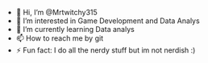 - 👋 Hi, I’m @Mrtwitchy315
- 👀 I’m interested in Game Development and Data Analys
- 🌱 I’m currently learning Data analys
- 📫 How to reach me by git
- ⚡ Fun fact: I do all the nerdy stuff but im not nerdish :)

<!---
Mrtwitchy315/Mrtwitchy315 is a ✨ special ✨ repository because its `README.md` (this file) appears on your GitHub profile.
You can click the Preview link to take a look at your changes.
--->
